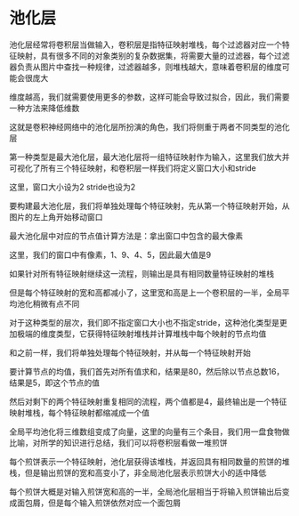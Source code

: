# 池化层

池化层经常将卷积层当做输入，卷积层是指特征映射堆栈，每个过滤器对应一个特征映射，具有很多不同的对象类别的复杂数据集，将需要大量的过滤器，每个过滤器负责从图片中查找一种规律，过滤器越多，则堆栈越大，意味着卷积层的维度可能会很庞大

维度越高，我们就需要使用更多的参数，这样可能会导致过拟合，因此，我们需要一种方法来降低维数

这就是卷积神经网络中的池化层所扮演的角色，我们将侧重于两者不同类型的池化层

第一种类型是最大池化层，最大池化层将一组特征映射作为输入，这里我们放大并可视化了所有三个特征映射，和卷积层一样我们将定义窗口大小和stride

这里，窗口大小设为2 stride也设为2

要构建最大池化层，我们将单独处理每个特征映射，先从第一个特征映射开始，从图片的左上角开始移动窗口

最大池化层中对应的节点值计算方法是：拿出窗口中包含的最大像素

这里，我们的窗口中有像素，1、9、4、5，因此最大值是9

如果针对所有特征映射继续这一流程，则输出是具有相同数量特征映射的堆栈

但是每个特征映射的宽和高都减小了，这里宽和高是上一个卷积层的一半，全局平均池化稍微有点不同

对于这种类型的层次，我们即不指定窗口大小也不指定stride，这种池化类型是更加极端的维度类型，它获得特征映射堆栈并计算堆栈中每个映射的节点均值

和之前一样，我们将单独处理每个特征映射，并从每一个特征映射开始

要计算节点的均值，我们首先对所有值求和，结果是80，然后除以节点总数16，结果是5，即这个节点的值

然后对剩下的两个特征映射重复相同的流程，两个值都是4，最终输出是一个特征映射堆栈，每个特征映射都缩减成一个值

全局平均池化将三维数组变成了向量，这里的向量有三个条目，我们用一盘食物做比喻，对所学的知识进行总结，我们可以将卷积层看做一堆煎饼

每个煎饼表示一个特征映射，池化层获得该堆栈，并返回具有相同数量的煎饼的堆栈，但是输出煎饼的宽和高变小了，非全局池化层表示煎饼大小的适中降低

每个煎饼大概是对输入煎饼宽和高的一半，全局池化层相当于将输入煎饼输出后变成面包屑，但是每个输入煎饼依然对应一个面包屑
